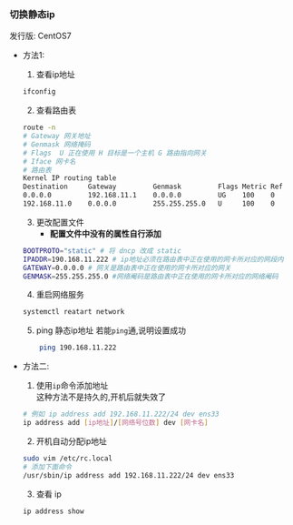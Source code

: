 ### 切换静态ip
 发行版: CentOS7
- 方法1:
	1. 查看ip地址

	```bash
	ifconfig
	
	```
	2. 查看路由表

	```bash
	route -n
	# Gateway 网关地址
	# Genmask 网络掩码
	# Flags  U 正在使用 H 目标是一个主机 G 路由指向网关
	# Iface 网卡名
	# 路由表
	Kernel IP routing table
	Destination     Gateway         Genmask         Flags Metric Ref    Use Iface
	0.0.0.0         192.168.11.1    0.0.0.0         UG    100    0        0 ens33
	192.168.11.0    0.0.0.0         255.255.255.0   U     100    0        0 ens33

	```
	3. 更改配置文件
		- **配置文件中没有的属性自行添加**
		
	```bash
	BOOTPROTO="static" # 将 dncp 改成 static
	IPADDR=190.168.11.222 # ip地址必须在路由表中正在使用的网卡所对应的网段内
	GATEWAY=0.0.0.0 # 网关是路由表中正在使用的网卡所对应的网关
	GENMASK=255.255.255.0 #网络阉码是路由表中正在使用的网卡所对应的网络阉码
	```
	4. 重启网络服务

	```bash
	systemctl reatart network
	```
	5. ping 静态ip地址
		若能`ping`通,说明设置成功

	```bash
		ping 190.168.11.222
	```
- 方法二:

	1. 使用`ip`命令添加地址	
	<br> 这种方法不是持久的,开机后就失效了
	```bash
	# 例如 ip address add 192.168.11.222/24 dev ens33
	ip address add [ip地址]/[网络号位数] dev [网卡名]
	``` 
	2. 开机自动分配ip地址

	```bash
	sudo vim /etc/rc.local
	# 添加下面命令
	/usr/sbin/ip address add 192.168.11.222/24 dev ens33
	```

	3. 查看 ip

	```bash
	ip address show
	```

